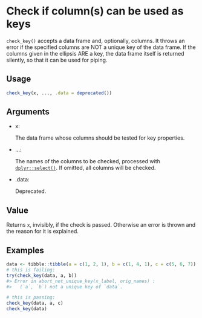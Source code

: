 # Check if column(s) can be used as keys

`check_key()` accepts a data frame and, optionally, columns. It throws
an error if the specified columns are NOT a unique key of the data
frame. If the columns given in the ellipsis ARE a key, the data frame
itself is returned silently, so that it can be used for piping.

## Usage

``` r
check_key(x, ..., .data = deprecated())
```

## Arguments

- x:

  The data frame whose columns should be tested for key properties.

- ...:

  The names of the columns to be checked, processed with
  [`dplyr::select()`](https://dplyr.tidyverse.org/reference/select.html).
  If omitted, all columns will be checked.

- .data:

  Deprecated.

## Value

Returns `x`, invisibly, if the check is passed. Otherwise an error is
thrown and the reason for it is explained.

## Examples

``` r
data <- tibble::tibble(a = c(1, 2, 1), b = c(1, 4, 1), c = c(5, 6, 7))
# this is failing:
try(check_key(data, a, b))
#> Error in abort_not_unique_key(x_label, orig_names) : 
#>   (`a`, `b`) not a unique key of `data`.

# this is passing:
check_key(data, a, c)
check_key(data)
```
